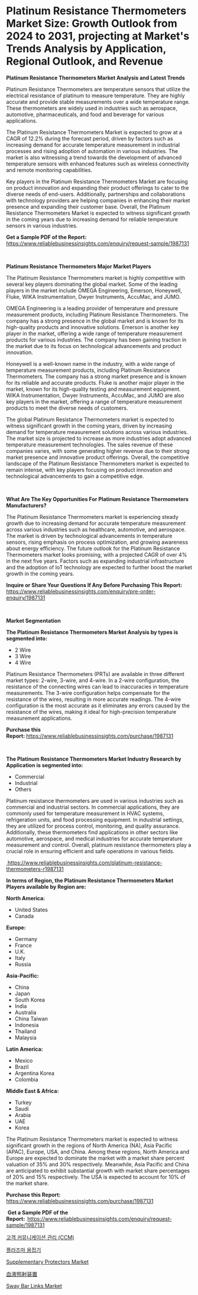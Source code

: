 <p><h1>Platinum Resistance Thermometers Market Size: Growth Outlook from 2024 to 2031, projecting at Market's Trends Analysis by Application, Regional Outlook, and Revenue</h1></p><p><strong>Platinum Resistance Thermometers Market Analysis and Latest Trends</strong></p>
<p><p>Platinum Resistance Thermometers are temperature sensors that utilize the electrical resistance of platinum to measure temperature. They are highly accurate and provide stable measurements over a wide temperature range. These thermometers are widely used in industries such as aerospace, automotive, pharmaceuticals, and food and beverage for various applications.</p><p>The Platinum Resistance Thermometers Market is expected to grow at a CAGR of 12.2% during the forecast period, driven by factors such as increasing demand for accurate temperature measurement in industrial processes and rising adoption of automation in various industries. The market is also witnessing a trend towards the development of advanced temperature sensors with enhanced features such as wireless connectivity and remote monitoring capabilities.</p><p>Key players in the Platinum Resistance Thermometers Market are focusing on product innovation and expanding their product offerings to cater to the diverse needs of end-users. Additionally, partnerships and collaborations with technology providers are helping companies in enhancing their market presence and expanding their customer base. Overall, the Platinum Resistance Thermometers Market is expected to witness significant growth in the coming years due to increasing demand for reliable temperature sensors in various industries.</p></p>
<p><strong>Get a Sample PDF of the Report:&nbsp;</strong> <a href="https://www.reliablebusinessinsights.com/enquiry/request-sample/1987131">https://www.reliablebusinessinsights.com/enquiry/request-sample/1987131</a></p>
<p>&nbsp;</p>
<p><strong>Platinum Resistance Thermometers Major Market Players</strong></p>
<p><p>The Platinum Resistance Thermometers market is highly competitive with several key players dominating the global market. Some of the leading players in the market include OMEGA Engineering, Emerson, Honeywell, Fluke, WIKA Instrumentation, Dwyer Instruments, AccuMac, and JUMO.</p><p>OMEGA Engineering is a leading provider of temperature and pressure measurement products, including Platinum Resistance Thermometers. The company has a strong presence in the global market and is known for its high-quality products and innovative solutions. Emerson is another key player in the market, offering a wide range of temperature measurement products for various industries. The company has been gaining traction in the market due to its focus on technological advancements and product innovation.</p><p>Honeywell is a well-known name in the industry, with a wide range of temperature measurement products, including Platinum Resistance Thermometers. The company has a strong market presence and is known for its reliable and accurate products. Fluke is another major player in the market, known for its high-quality testing and measurement equipment. WIKA Instrumentation, Dwyer Instruments, AccuMac, and JUMO are also key players in the market, offering a range of temperature measurement products to meet the diverse needs of customers.</p><p>The global Platinum Resistance Thermometers market is expected to witness significant growth in the coming years, driven by increasing demand for temperature measurement solutions across various industries. The market size is projected to increase as more industries adopt advanced temperature measurement technologies. The sales revenue of these companies varies, with some generating higher revenue due to their strong market presence and innovative product offerings. Overall, the competitive landscape of the Platinum Resistance Thermometers market is expected to remain intense, with key players focusing on product innovation and technological advancements to gain a competitive edge.</p></p>
<p>&nbsp;</p>
<p><strong>What Are The Key Opportunities For Platinum Resistance Thermometers Manufacturers?</strong></p>
<p><p>The Platinum Resistance Thermometers market is experiencing steady growth due to increasing demand for accurate temperature measurement across various industries such as healthcare, automotive, and aerospace. The market is driven by technological advancements in temperature sensors, rising emphasis on process optimization, and growing awareness about energy efficiency. The future outlook for the Platinum Resistance Thermometers market looks promising, with a projected CAGR of over 4% in the next five years. Factors such as expanding industrial infrastructure and the adoption of IoT technology are expected to further boost the market growth in the coming years.</p></p>
<p><strong>Inquire or Share Your Questions If Any Before Purchasing This Report:</strong> <a href="https://www.reliablebusinessinsights.com/enquiry/pre-order-enquiry/1987131">https://www.reliablebusinessinsights.com/enquiry/pre-order-enquiry/1987131</a></p>
<p>&nbsp;</p>
<p><strong>Market Segmentation</strong></p>
<p><strong>The Platinum Resistance Thermometers Market Analysis by types is segmented into:</strong></p>
<p><ul><li>2 Wire</li><li>3 Wire</li><li>4 Wire</li></ul></p>
<p><p>Platinum Resistance Thermometers (PRTs) are available in three different market types: 2-wire, 3-wire, and 4-wire. In a 2-wire configuration, the resistance of the connecting wires can lead to inaccuracies in temperature measurements. The 3-wire configuration helps compensate for the resistance of the wires, resulting in more accurate readings. The 4-wire configuration is the most accurate as it eliminates any errors caused by the resistance of the wires, making it ideal for high-precision temperature measurement applications.</p></p>
<p><strong>Purchase this Report:&nbsp;</strong><a href="https://www.reliablebusinessinsights.com/purchase/1987131">https://www.reliablebusinessinsights.com/purchase/1987131</a></p>
<p>&nbsp;</p>
<p><strong>The Platinum Resistance Thermometers Market Industry Research by Application is segmented into:</strong></p>
<p><ul><li>Commercial</li><li>Industrial</li><li>Others</li></ul></p>
<p><p>Platinum resistance thermometers are used in various industries such as commercial and industrial sectors. In commercial applications, they are commonly used for temperature measurement in HVAC systems, refrigeration units, and food processing equipment. In industrial settings, they are utilized for process control, monitoring, and quality assurance. Additionally, these thermometers find applications in other sectors like automotive, aerospace, and medical industries for accurate temperature measurement and control. Overall, platinum resistance thermometers play a crucial role in ensuring efficient and safe operations in various fields.</p></p>
<p><a href="https://www.reliablebusinessinsights.com/platinum-resistance-thermometers-r1987131">&nbsp;https://www.reliablebusinessinsights.com/platinum-resistance-thermometers-r1987131</a></p>
<p><strong>In terms of Region, the Platinum Resistance Thermometers Market Players available by Region are:</strong></p>
<p>
    <p> <strong> North America: </strong>
        <ul>
            <li>United States</li>
            <li>Canada</li>
        </ul>
        </p> 
    <p> <strong> Europe: </strong>
        <ul>
            <li>Germany</li>
            <li>France</li>
            <li>U.K.</li>
            <li>Italy</li>
            <li>Russia</li>
        </ul>
        </p> 
    <p> <strong> Asia-Pacific: </strong>
        <ul>
            <li>China</li>
            <li>Japan</li>
            <li>South Korea</li>
            <li>India</li>
            <li>Australia</li>
            <li>China Taiwan</li>
            <li>Indonesia</li>
            <li>Thailand</li>
            <li>Malaysia</li>
        </ul>
        </p> 
    <p> <strong> Latin America: </strong>
        <ul>
            <li>Mexico</li>
            <li>Brazil</li>
            <li>Argentina Korea</li>
            <li>Colombia</li>
        </ul>
        </p> 
    <p> <strong> Middle East & Africa: </strong>
        <ul>
            <li>Turkey</li>
            <li>Saudi</li>
            <li>Arabia</li>
            <li>UAE</li>
            <li>Korea</li>
        </ul>
    </p>
    </p>
<p><p>The Platinum Resistance Thermometers market is expected to witness significant growth in the regions of North America (NA), Asia Pacific (APAC), Europe, USA, and China. Among these regions, North America and Europe are expected to dominate the market with a market share percent valuation of 35% and 30% respectively. Meanwhile, Asia Pacific and China are anticipated to exhibit substantial growth with market share percentages of 20% and 15% respectively. The USA is expected to account for 10% of the market share.</p></p>
<p><strong>Purchase this Report: </strong><a href="https://www.reliablebusinessinsights.com/purchase/1987131">https://www.reliablebusinessinsights.com/purchase/1987131</a></p>
<p>&nbsp;<strong>Get a Sample PDF of the Report:&nbsp;&nbsp;</strong><a href="https://www.reliablebusinessinsights.com/enquiry/request-sample/1987131">https://www.reliablebusinessinsights.com/enquiry/request-sample/1987131</a></p>
<p><strong></strong></p>
<p><p><a href="https://github.com/valroy852/Market-Research-Report-List-2/blob/main/4030246169755.md">고객 커뮤니케이션 관리 (CCM)</a></p><p><a href="https://github.com/royErdmtyan906778/Market-Research-Report-List-2/blob/main/9365266169754.md">플라즈마 용접기</a></p><p><a href="https://github.com/qrkceaah30/Market-Research-Report-List-1/blob/main/supplementary-protectors-market.md">Supplementary Protectors Market</a></p><p><a href="https://github.com/NikitaBruen/Market-Research-Report-List-1/blob/main/3951877158244.md">血液照射装置</a></p><p><a href="https://github.com/caicuccucga/Market-Research-Report-List-1/blob/main/sway-bar-links-market.md">Sway Bar Links Market</a></p></p>